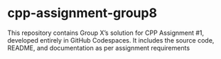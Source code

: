 # cpp-assignment-group8
This repository contains Group X’s solution for CPP Assignment #1, developed entirely in GitHub Codespaces. It includes the source code, README, and documentation as per assignment requirements
